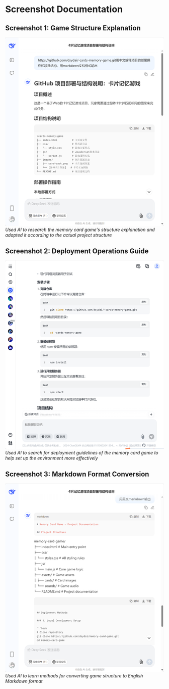 # Screenshot Documentation

## Screenshot 1: Game Structure Explanation
![AI Screenshot 1](ai_usage_screenshots/2205308010331_1.png)  
*Used AI to research the memory card game's structure explanation and adapted it according to the actual project structure*

## Screenshot 2: Deployment Operations Guide  
![AI Screenshot 2](ai_usage_screenshots/2205308010331_2.png)  
*Used AI to search for deployment guidelines of the memory card game to help set up the environment more effectively*

## Screenshot 3: Markdown Format Conversion
![AI Screenshot 3](ai_usage_screenshots/2205308010331_3.png)  
*Used AI to learn methods for converting game structure to English Markdown format*

<!-- by dengsiyu  -->